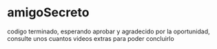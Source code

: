 # amigoSecreto
codigo terminado, esperando aprobar y agradecido por la oportunidad, consulte unos cuantos videos extras para poder concluirlo 
